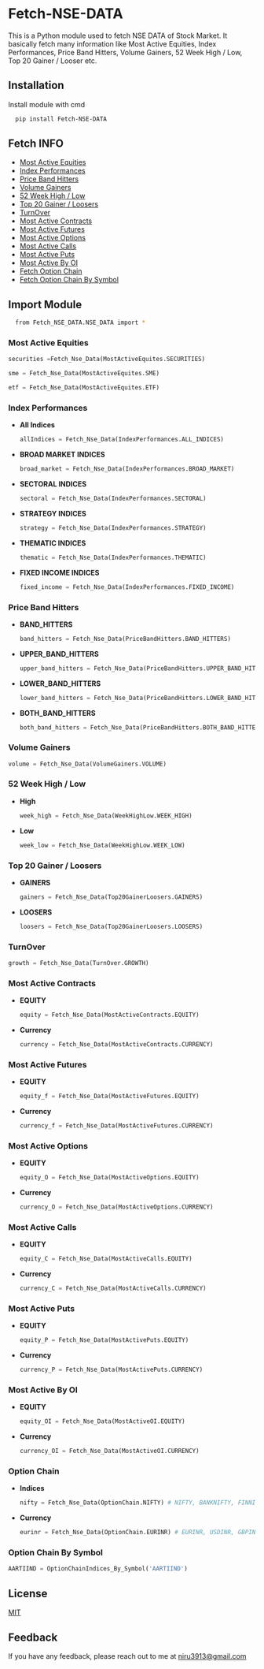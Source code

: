 
# Fetch-NSE-DATA
This is a Python module used to fetch NSE DATA of Stock Market. It basically fetch many information like Most Active Equities, Index Performances, Price Band Hitters, Volume Gainers, 52 Week High / Low, Top 20 Gainer / Looser etc.



## Installation

Install module with cmd

```bash
  pip install Fetch-NSE-DATA
```
    
## Fetch INFO

 - [Most Active Equities](https://github.com/nirupma2208/Fetch_NSE_DATA/blob/niru/README.md#most-active-equities)
 - [Index Performances](https://github.com/nirupma2208/Fetch_NSE_DATA/blob/niru/README.md#index-performances)
 - [Price Band Hitters](https://github.com/nirupma2208/Fetch_NSE_DATA/blob/niru/README.md#price-band-hitters)
 - [Volume Gainers](https://github.com/nirupma2208/Fetch_NSE_DATA/blob/niru/README.md#volume-gainers)
 - [52 Week High / Low](https://github.com/nirupma2208/Fetch_NSE_DATA/blob/niru/README.md#52-week-high--low)
 - [Top 20 Gainer / Loosers](https://github.com/nirupma2208/Fetch_NSE_DATA/blob/niru/README.md#top-20-gainer--loosers)
 - [TurnOver](https://github.com/nirupma2208/Fetch_NSE_DATA/blob/niru/README.md#turnover)
 - [Most Active Contracts](https://github.com/nirupma2208/Fetch_NSE_DATA/blob/niru/README.md#most-active-contracts)
 - [Most Active Futures](https://github.com/nirupma2208/Fetch_NSE_DATA/blob/niru/README.md#most-active-futures)
 - [Most Active Options](https://github.com/nirupma2208/Fetch_NSE_DATA/blob/niru/README.md#most-active-options)
 - [Most Active Calls](https://github.com/nirupma2208/Fetch_NSE_DATA/blob/niru/README.md#most-active-calls)
 - [Most Active Puts](https://github.com/nirupma2208/Fetch_NSE_DATA/blob/niru/README.md#most-active-puts)
 - [Most Active By OI](https://github.com/nirupma2208/Fetch_NSE_DATA/blob/niru/README.md#most-active-by-oi)
 - [Fetch Option Chain](https://github.com/nirupma2208/Fetch_NSE_DATA/blob/niru/README.md#option-chain)
 - [Fetch Option Chain By Symbol](https://github.com/nirupma2208/Fetch_NSE_DATA/blob/niru/README.md#option-chain-by-symbol)

## Import Module

```bash
  from Fetch_NSE_DATA.NSE_DATA import *
```


### Most Active Equities

```python
securities =Fetch_Nse_Data(MostActiveEquites.SECURITIES)

sme = Fetch_Nse_Data(MostActiveEquites.SME)

etf = Fetch_Nse_Data(MostActiveEquites.ETF)

```

### Index Performances
 - **All Indices**
    ```python
    allIndices = Fetch_Nse_Data(IndexPerformances.ALL_INDICES)
    ```
 - **BROAD MARKET INDICES**
    ```python
    broad_market = Fetch_Nse_Data(IndexPerformances.BROAD_MARKET)
    ```
 - **SECTORAL INDICES**
    ```python
    sectoral = Fetch_Nse_Data(IndexPerformances.SECTORAL)
    ```
 - **STRATEGY INDICES**
    ```python
    strategy = Fetch_Nse_Data(IndexPerformances.STRATEGY)
    ```
 - **THEMATIC INDICES**
    ```python
    thematic = Fetch_Nse_Data(IndexPerformances.THEMATIC)
    ```
 - **FIXED INCOME INDICES**
    ```python
    fixed_income = Fetch_Nse_Data(IndexPerformances.FIXED_INCOME)
    ```

### Price Band Hitters
 - **BAND_HITTERS**
    ```python
    band_hitters = Fetch_Nse_Data(PriceBandHitters.BAND_HITTERS)
    ```
 - **UPPER_BAND_HITTERS**
    ```python
    upper_band_hitters = Fetch_Nse_Data(PriceBandHitters.UPPER_BAND_HITTERS)
    ```
 - **LOWER_BAND_HITTERS**
    ```python
    lower_band_hitters = Fetch_Nse_Data(PriceBandHitters.LOWER_BAND_HITTERS)
    ```
 - **BOTH_BAND_HITTERS**
    ```python
    both_band_hitters = Fetch_Nse_Data(PriceBandHitters.BOTH_BAND_HITTERS)
    ```

### Volume Gainers 
```python
volume = Fetch_Nse_Data(VolumeGainers.VOLUME)
```
### 52 Week High / Low
 - **High**
    ```python
    week_high = Fetch_Nse_Data(WeekHighLow.WEEK_HIGH)
    ```
 - **Low**
    ```python
    week_low = Fetch_Nse_Data(WeekHighLow.WEEK_LOW)
    ```
### Top 20 Gainer / Loosers
 - **GAINERS**
    ```python
    gainers = Fetch_Nse_Data(Top20GainerLoosers.GAINERS)
    ```
 - **LOOSERS**
    ```python
    loosers = Fetch_Nse_Data(Top20GainerLoosers.LOOSERS)
    ```
### TurnOver 
```python
growth = Fetch_Nse_Data(TurnOver.GROWTH)
```

### Most Active Contracts
 - **EQUITY**
    ```python
    equity = Fetch_Nse_Data(MostActiveContracts.EQUITY)
    ```
 - **Currency**
    ```python
    currency = Fetch_Nse_Data(MostActiveContracts.CURRENCY)
    ```

### Most Active Futures
 - **EQUITY**
    ```python
    equity_f = Fetch_Nse_Data(MostActiveFutures.EQUITY)
    ```
 - **Currency**
    ```python
    currency_f = Fetch_Nse_Data(MostActiveFutures.CURRENCY)
    ```
### Most Active Options
 - **EQUITY**
    ```python
    equity_O = Fetch_Nse_Data(MostActiveOptions.EQUITY)
    ```
 - **Currency**
    ```python
    currency_O = Fetch_Nse_Data(MostActiveOptions.CURRENCY)
    ```
### Most Active Calls 
 - **EQUITY**
    ```python
    equity_C = Fetch_Nse_Data(MostActiveCalls.EQUITY)
    ```
 - **Currency**
    ```python
    currency_C = Fetch_Nse_Data(MostActiveCalls.CURRENCY)
    ```
### Most Active Puts
 - **EQUITY**
    ```python
    equity_P = Fetch_Nse_Data(MostActivePuts.EQUITY)
    ```
 - **Currency**
    ```python
    currency_P = Fetch_Nse_Data(MostActivePuts.CURRENCY)
    ```
### Most Active By OI
 - **EQUITY**
    ```python
    equity_OI = Fetch_Nse_Data(MostActiveOI.EQUITY)
    ```
 - **Currency**
    ```python
    currency_OI = Fetch_Nse_Data(MostActiveOI.CURRENCY)
    ```
### Option Chain
 - **Indices**
    ```python
    nifty = Fetch_Nse_Data(OptionChain.NIFTY) # NIFTY, BANKNIFTY, FINNIFTY

    ```
 - **Currency**
    ```python
    eurinr = Fetch_Nse_Data(OptionChain.EURINR) # EURINR, USDINR, GBPINR, JPYINR, EURUSD,GBPUSD,USDJPY
    ```
### Option Chain By Symbol

```python
AARTIIND = OptionChainIndices_By_Symbol('AARTIIND')
```


  

 

## License

[MIT](https://choosealicense.com/licenses/mit/)


## Feedback

If you have any feedback, please reach out to me at niru3913@gmail.com


